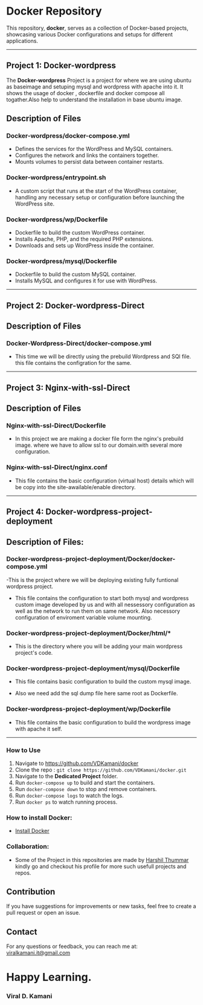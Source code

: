 # Docker Repository

This repository, **docker**, serves as a collection of Docker-based projects, showcasing various Docker configurations and setups for different applications.

---

## Project 1: Docker-wordpress

The **Docker-wordpress** Project is a project for where we are using ubuntu as baseimage and setuping mysql and wordpress with apache into it. It shows the usage of docker , dockerfile and docker compose all togather.Also help to understand the installation in base ubuntu image.

## Description of Files

### Docker-wordpress/docker-compose.yml
- Defines the services for the WordPress and MySQL containers.
- Configures the network and links the containers together.
- Mounts volumes to persist data between container restarts.

### Docker-wordpress/entrypoint.sh
- A custom script that runs at the start of the WordPress container, handling any necessary setup or configuration before launching the WordPress site.

### Docker-wordpress/wp/Dockerfile
- Dockerfile to build the custom WordPress container.
- Installs Apache, PHP, and the required PHP extensions.
- Downloads and sets up WordPress inside the container.

### Docker-wordpress/mysql/Dockerfile
- Dockerfile to build the custom MySQL container.
- Installs MySQL and configures it for use with WordPress.

---

## Project 2: Docker-wordpress-Direct 

## Description of Files

### Docker-Wordpress-Direct/docker-compose.yml 
- This time we will be directly using the prebuild Wordpress and SQl file. this file contains the configration for the same. 

---

## Project 3: Nginx-with-ssl-Direct

## Description of Files

### Nginx-with-ssl-Direct/Dockerfile
- In this project we are making a docker file form the nginx's prebuild image. where we have to allow ssl to our domain.with several more configuration. 

### Nginx-with-ssl-Direct/nginx.conf
- This file contains the basic configuration (virtual host) details which will be copy into the site-awailable/enable directory.

---

## Project 4: Docker-wordpress-project-deployment 

## Description of Files:

### Docker-wordpress-project-deployment/Docker/docker-compose.yml
-This is the project where we will be deploying existing fully funtional wordpress project.

- This file contains the configuration to start both mysql and wordpress custom image developed by us and with all nessessory configuration as well as the network to run them on same network. Also necessory configuration of enviroment variable volume mounting.

### Docker-wordpress-project-deployment/Docker/html/*
- This is the directory where you will be adding your main wordpress project's code. 

### Docker-wordpress-project-deployment/mysql/Dockerfile
- This file contains basic configuration to build the custom mysql image.

- Also we need add the sql dump file here same root as Dockerfile.

### Docker-wordpress-project-deployment/wp/Dockerfile
- This file contains the basic configuration to build the wordpress image with apache it self.

---

### How to Use

1. Navigate to https://github.com/VDKamani/docker 
2. Clone the repo : `git clone https://github.com/VDKamani/docker.git`
3. Navigate to the **Dedicated Project** folder.
4. Run `docker-compose up` to build and start the containers.
5. Run `docker-compose down` to stop and remove containers.
6. Run `docker-compose logs` to watch the logs.
7. Run `docker ps` to watch running process.

### How to install Docker: 
- [Install Docker](https://docs.docker.com/engine/install/)

### Collaboration: 
- Some of the Project in this repositories are made by [Harshil Thummar](https://github.com/HarshilThummar) kindly go and checkout his profile for more such usefull projects and repos.

## Contribution

If you have suggestions for improvements or new tasks, feel free to create a pull request or open an issue.

## Contact

For any questions or feedback, you can reach me at: viralkamani.it@gmail.com

# Happy Learning.
### Viral D. Kamani